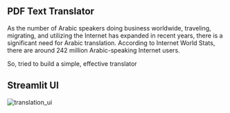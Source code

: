 ## PDF Text Translator

As the number of Arabic speakers doing business worldwide, traveling, migrating, and utilizing the Internet has expanded in recent years, there is a significant need for Arabic translation. According to Internet World Stats, there are around 242 million Arabic-speaking Internet users.

So, tried to build a simple, effective translator


## Streamlit UI

![translation_ui](https://github.com/AmanChainpure/PDF-Text-Translator/assets/161191503/3c429db3-bfdf-4db1-b943-65f2dacabbd5)

